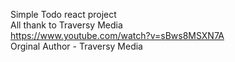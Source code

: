 Simple Todo react project  
All thank to Traversy Media  
https://www.youtube.com/watch?v=sBws8MSXN7A  
Orginal Author -  Traversy Media
